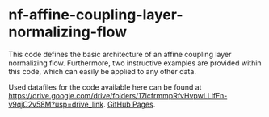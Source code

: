 # nf-affine-coupling-layer-normalizing-flow
This code defines the basic architecture of an affine coupling layer normalizing flow. Furthermore, two instructive examples are provided within this code, which can
easily be applied to any other data.

Used datafiles for the code available here can be found at https://drive.google.com/drive/folders/17lcfrmmpRfvHvpwLLlfFn-v9qjC2v58M?usp=drive_link.
[GitHub Pages]([https://pages.github.com](https://drive.google.com/drive/folders/17lcfrmmpRfvHvpwLLlfFn-v9qjC2v58M?usp=drive_link)https://drive.google.com/drive/folders/17lcfrmmpRfvHvpwLLlfFn-v9qjC2v58M?usp=drive_link/).
